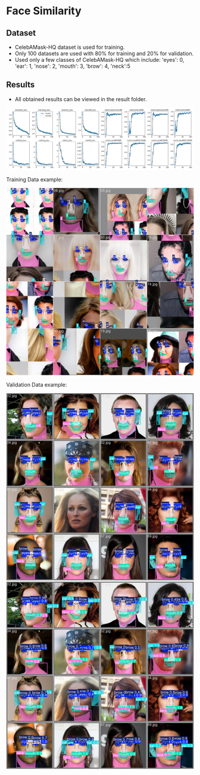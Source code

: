﻿# Face Similarity

## Dataset

- CelebAMask-HQ dataset is used for training.
- Only 100 datasets are used with 80% for training and 20% for validation.
- Used only a few classes of CelebAMask-HQ which include:
  'eyes': 0,
  'ear': 1,
  'nose': 2,
  'mouth': 3,
  'brow': 4,
  'neck':5

## Results

- All obtained results can be viewed in the result folder.

![Results](Results/results.png)

Training Data example:

![Training Data](Results/train_batch0.jpg)

Validation Data example:

![Validation Data](Results/val_batch0_labels.jpg) ![Validation Data](Results/val_batch0_pred.jpg)
